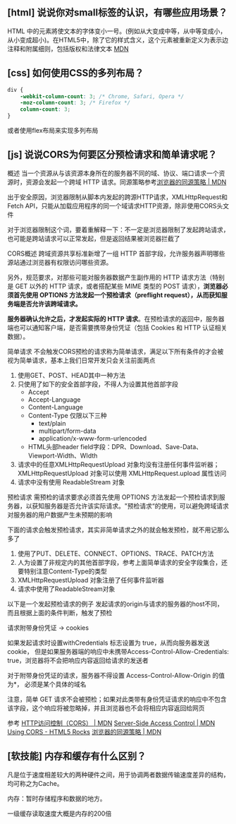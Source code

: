 ## [html] 说说你对small标签的认识，有哪些应用场景？

HTML 中的元素將使文本的字体变小一号。(例如从大变成中等，从中等变成小，从小变成超小)。在HTML5中，除了它的样式含义，这个元素被重新定义为表示边注释和附属细则，包括版权和法律文本
[MDN](https://developer.mozilla.org/zh-CN/docs/Web/HTML/Element/small)

## [css] 如何使用CSS的多列布局？

```css
div {
    -webkit-column-count: 3; /* Chrome, Safari, Opera */
    -moz-column-count: 3; /* Firefox */
    column-count: 3;
}
```
或者使用flex布局来实现多列布局

## [js] 说说CORS为何要区分预检请求和简单请求呢？

概述
当一个资源从与该资源本身所在的服务器不同的域、协议、端口请求一个资源时，资源会发起一个跨域 HTTP 请求。同源策略参考[浏览器的同源策略 | MDN](https://developer.mozilla.org/zh-CN/docs/Web/Security/Same-origin_policy)

出于安全原因，浏览器限制从脚本内发起的跨源HTTP请求，XMLHttpRequest和Fetch API，只能从加载应用程序的同一个域请求HTTP资源，除非使用CORS头文件

对于浏览器限制这个词，要着重解释一下：不一定是浏览器限制了发起跨站请求，也可能是跨站请求可以正常发起，但是返回结果被浏览器拦截了

CORS概述
跨域资源共享标准新增了一组 HTTP 首部字段，允许服务器声明哪些源站通过浏览器有权限访问哪些资源。

另外，规范要求，对那些可能对服务器数据产生副作用的 HTTP 请求方法（特别是 GET 以外的 HTTP 请求，或者搭配某些 MIME 类型的 POST 请求），**浏览器必须首先使用 OPTIONS 方法发起一个预检请求（preflight request），从而获知服务端是否允许该跨域请求。**

**服务器确认允许之后，才发起实际的 HTTP 请求**。在预检请求的返回中，服务器端也可以通知客户端，是否需要携带身份凭证（包括 Cookies 和 HTTP 认证相关数据）。
 
简单请求
不会触发CORS预检的请求称为简单请求，满足以下所有条件的才会被视为简单请求，基本上我们日常开发只会关注前面两点

1. 使用GET、POST、HEAD其中一种方法
2. 只使用了如下的安全首部字段，不得人为设置其他首部字段
    * Accept
    * Accept-Language
    * Content-Language
    * Content-Type 仅限以下三种
      * text/plain
      * multipart/form-data
      * application/x-www-form-urlencoded
    * HTML头部header field字段：DPR、Download、Save-Data、Viewport-Width、WIdth
3. 请求中的任意XMLHttpRequestUpload 对象均没有注册任何事件监听器；XMLHttpRequestUpload 对象可以使用 XMLHttpRequest.upload 属性访问
4. 请求中没有使用 ReadableStream 对象

预检请求
需预检的请求要求必须首先使用 OPTIONS 方法发起一个预检请求到服务器，以获知服务器是否允许该实际请求。"预检请求“的使用，可以避免跨域请求对服务器的用户数据产生未预期的影响

下面的请求会触发预检请求，其实非简单请求之外的就会触发预检，就不用记那么多了

1. 使用了PUT、DELETE、CONNECT、OPTIONS、TRACE、PATCH方法
2. 人为设置了非规定内的其他首部字段，参考上面简单请求的安全字段集合，还要特别注意Content-Type的类型
3. XMLHttpRequestUpload 对象注册了任何事件监听器
4. 请求中使用了ReadableStream对象

以下是一个发起预检请求的例子
发起请求的origin与请求的服务器的host不同，而且根据上面的条件判断，触发了预检


请求附带身份凭证 -> cookies

如果发起请求时设置withCredentials 标志设置为 true，从而向服务器发送cookie， 但是如果服务器端的响应中未携带Access-Control-Allow-Credentials: true，浏览器将不会把响应内容返回给请求的发送者

对于附带身份凭证的请求，服务器不得设置 Access-Control-Allow-Origin 的值为*， 必须是某个具体的域名

注意，简单 GET 请求不会被预检；如果对此类带有身份凭证请求的响应中不包含该字段，这个响应将被忽略掉，并且浏览器也不会将相应内容返回给网页


参考
[HTTP访问控制（CORS） | MDN](https://developer.mozilla.org/zh-CN/docs/Web/HTTP/Access_control_CORS)
[Server-Side Access Control | MDN](https://developer.mozilla.org/zh-CN/docs/Web/HTTP/Server-Side_Access_Control)
[Using CORS - HTML5 Rocks](https://www.html5rocks.com/en/tutorials/cors/)
[浏览器的同源策略 | MDN](https://developer.mozilla.org/zh-CN/docs/Web/Security/Same-origin_policy)

## [软技能] 内存和缓存有什么区别？

凡是位于速度相差较大的两种硬件之间，用于协调两者数据传输速度差异的结构，均可称之为Cache。

内存：暂时存储程序和数据的地方。

一级缓存读取速度大概是内存的200倍
